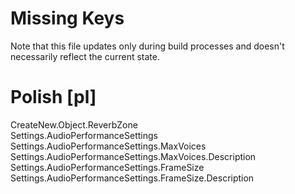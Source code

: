 # Missing Keys
Note that this file updates only during build processes and doesn't necessarily reflect the current state.

# Polish [pl]
CreateNew.Object.ReverbZone  
Settings.AudioPerformanceSettings  
Settings.AudioPerformanceSettings.MaxVoices  
Settings.AudioPerformanceSettings.MaxVoices.Description  
Settings.AudioPerformanceSettings.FrameSize  
Settings.AudioPerformanceSettings.FrameSize.Description  

